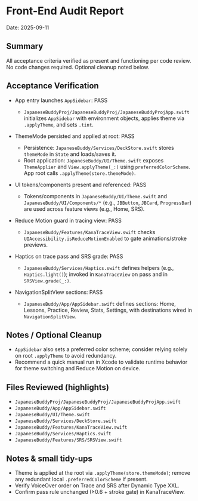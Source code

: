 # Front-End Audit Report

Date: 2025-09-11

## Summary
All acceptance criteria verified as present and functioning per code review. No code changes required. Optional cleanup noted below.

## Acceptance Verification

- App entry launches `AppSidebar`: PASS
  - `JapaneseBuddyProj/JapaneseBuddyProj/JapaneseBuddyProjApp.swift` initializes `AppSidebar` with environment objects, applies theme via `.applyTheme`, and sets `.tint`.

- ThemeMode persisted and applied at root: PASS
  - Persistence: `JapaneseBuddy/Services/DeckStore.swift` stores `themeMode` in `State` and loads/saves it.
  - Root application: `JapaneseBuddy/UI/Theme.swift` exposes `ThemeApplier` and `View.applyTheme(_:)` using `preferredColorScheme`. App root calls `.applyTheme(store.themeMode)`.

- UI tokens/components present and referenced: PASS
  - Tokens/components in `JapaneseBuddy/UI/Theme.swift` and `JapaneseBuddy/UI/Components/*` (e.g., `JBButton`, `JBCard`, `ProgressBar`) are used across feature views (e.g., Home, SRS).

- Reduce Motion guard in tracing view: PASS
  - `JapaneseBuddy/Features/KanaTraceView.swift` checks `UIAccessibility.isReduceMotionEnabled` to gate animations/stroke previews.

- Haptics on trace pass and SRS grade: PASS
  - `JapaneseBuddy/Services/Haptics.swift` defines helpers (e.g., `Haptics.light()`); invoked in `KanaTraceView` on pass and in `SRSView.grade(_:)`.

- NavigationSplitView sections: PASS
  - `JapaneseBuddy/App/AppSidebar.swift` defines sections: Home, Lessons, Practice, Review, Stats, Settings, with destinations wired in `NavigationSplitView`.

## Notes / Optional Cleanup
- `AppSidebar` also sets a preferred color scheme; consider relying solely on root `.applyTheme` to avoid redundancy.
- Recommend a quick manual run in Xcode to validate runtime behavior for theme switching and Reduce Motion on device.

## Files Reviewed (highlights)
- `JapaneseBuddyProj/JapaneseBuddyProj/JapaneseBuddyProjApp.swift`
- `JapaneseBuddy/App/AppSidebar.swift`
- `JapaneseBuddy/UI/Theme.swift`
- `JapaneseBuddy/Services/DeckStore.swift`
- `JapaneseBuddy/Features/KanaTraceView.swift`
- `JapaneseBuddy/Services/Haptics.swift`
- `JapaneseBuddy/Features/SRS/SRSView.swift`

## Notes & small tidy-ups
- Theme is applied at the root via `.applyTheme(store.themeMode)`; remove any redundant local `.preferredColorScheme` if present.  
- Verify VoiceOver order on Trace and SRS after Dynamic Type XXL.  
- Confirm pass rule unchanged (≥0.6 + stroke gate) in KanaTraceView.
